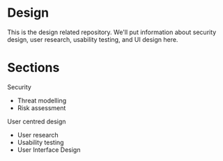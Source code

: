 Design
======

This is the design related repository. We'll put information about security design, user research, usability testing, and UI design here.

Sections
=======

Security
- Threat modelling
- Risk assessment

User centred design

- User research
- Usability testing
- User Interface Design
